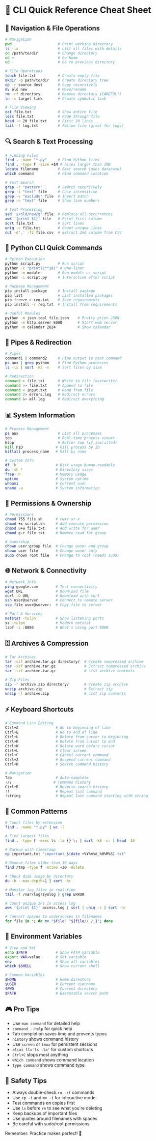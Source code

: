 # 🚀 CLI Quick Reference Cheat Sheet

## 📁 Navigation & File Operations
```bash
# Navigation
pwd                     # Print working directory
ls -la                  # List all files with details
cd /path/to/dir         # Change directory
cd ~                    # Go home
cd -                    # Go to previous directory

# File Operations
touch file.txt          # Create empty file
mkdir -p path/to/dir    # Create directory tree
cp -r source dest       # Copy recursively
mv old new              # Move/rename
rm -rf directory        # Remove directory (CAREFUL!)
ln -s target link       # Create symbolic link

# File Viewing
cat file.txt            # Show entire file
less file.txt           # Page through file
head -n 20 file.txt     # First 20 lines
tail -f log.txt         # Follow file (great for logs)
```

## 🔍 Search & Text Processing
```bash
# Finding Files
find . -name "*.py"     # Find Python files
find . -type f -size +1M # Files larger than 1MB
locate filename         # Fast search (uses database)
which command           # Find command location

# Text Search
grep -r "pattern" .     # Search recursively
grep -i "text" file     # Case insensitive
grep -v "exclude" file  # Invert match
grep -n "text" file     # Show line numbers

# Text Processing
sed 's/old/new/g' file  # Replace all occurrences
awk '{print $1}' file   # Print first column
sort file.txt           # Sort lines
uniq -c file.txt        # Count unique lines
cut -d',' -f2 file.csv  # Extract 2nd column from CSV
```

## 🐍 Python CLI Quick Commands
```bash
# Python Execution
python script.py        # Run script
python -c "print(2**10)" # One-liner
python -m module        # Run module as script
python -i script.py     # Interactive after script

# Package Management
pip install package     # Install package
pip list                # List installed packages
pip freeze > req.txt    # Save requirements
pip install -r req.txt  # Install from requirements

# Useful Modules
python -m json.tool file.json    # Pretty print JSON
python -m http.server 8000       # Start web server
python -m calendar 2024          # Show calendar
```

## 🔄 Pipes & Redirection
```bash
# Pipes
command1 | command2     # Pipe output to next command
ps aux | grep python    # Find Python processes
ls -la | sort -k5 -n    # Sort files by size

# Redirection
command > file.txt      # Write to file (overwrite)
command >> file.txt     # Append to file
command < input.txt     # Read from file
command 2> errors.log   # Redirect errors
command &> all.log      # Redirect everything
```

## 📊 System Information
```bash
# Process Management
ps aux                  # List all processes
top                     # Real-time process viewer
htop                    # Better top (if installed)
kill PID               # Kill process by ID
killall process_name   # Kill by name

# System Info
df -h                  # Disk usage human-readable
du -sh *               # Directory sizes
free -h                # Memory usage
uptime                 # System uptime
whoami                 # Current user
uname -a               # System information
```

## 🔐 Permissions & Ownership
```bash
# Permissions
chmod 755 file.sh      # rwxr-xr-x
chmod +x script.sh     # Add execute permission
chmod u+w file.txt     # Add write for user
chmod g-r file.txt     # Remove read for group

# Ownership
chown user:group file  # Change owner and group
chown user file        # Change owner only
sudo chown root file   # Change to root (needs sudo)
```

## 🌐 Network & Connectivity
```bash
# Network Info
ping google.com        # Test connectivity
wget URL               # Download file
curl -O URL            # Download with curl
ssh user@server        # Connect to remote server
scp file user@server:  # Copy file to server

# Port & Services
netstat -tulpn         # Show listening ports
ss -tulpn              # Modern netstat
lsof -i :8080          # What's using port 8080
```

## 🗄️ Archives & Compression
```bash
# Tar Archives
tar -czf archive.tar.gz directory/  # Create compressed archive
tar -xzf archive.tar.gz             # Extract compressed archive
tar -tzf archive.tar.gz             # List archive contents

# Zip Files
zip -r archive.zip directory/       # Create zip archive
unzip archive.zip                   # Extract zip
unzip -l archive.zip                # List zip contents
```

## ⚡ Keyboard Shortcuts
```bash
# Command Line Editing
Ctrl+A                 # Go to beginning of line
Ctrl+E                 # Go to end of line
Ctrl+U                 # Delete from cursor to beginning
Ctrl+K                 # Delete from cursor to end
Ctrl+W                 # Delete word before cursor
Ctrl+L                 # Clear screen
Ctrl+C                 # Cancel current command
Ctrl+Z                 # Suspend current command
Ctrl+R                 # Search command history

# Navigation
Tab                    # Auto-complete
↑/↓                   # Command history
Ctrl+R                 # Reverse search history
!!                     # Repeat last command
!string                # Repeat last command starting with string
```

## 🎯 Common Patterns
```bash
# Count files by extension
find . -name "*.py" | wc -l

# Find largest files
find . -type f -exec ls -la {} \; | sort -k5 -nr | head -10

# Backup with timestamp
cp important.txt "important_$(date +%Y%m%d_%H%M%S).txt"

# Remove files older than 30 days
find /tmp -type f -mtime +30 -delete

# Check disk usage by directory
du -h --max-depth=1 | sort -hr

# Monitor log files in real-time
tail -f /var/log/syslog | grep ERROR

# Count unique IPs in access log
awk '{print $1}' access.log | sort | uniq -c | sort -nr

# Convert spaces to underscores in filenames
for file in *; do mv "$file" "${file// /_}"; done
```

## 🔧 Environment Variables
```bash
# View and Set
echo $PATH             # Show PATH variable
export VAR=value       # Set variable
env                    # Show all variables
which $SHELL           # Show current shell

# Common Variables
$HOME                  # Home directory
$USER                  # Current username
$PWD                   # Current directory
$PATH                  # Executable search path
```

## 🎮 Pro Tips
- Use `man command` for detailed help
- `command --help` for quick help
- Tab completion saves time and prevents typos
- `history` shows command history
- Use `screen` or `tmux` for persistent sessions
- `alias ll='ls -la'` for custom shortcuts
- `Ctrl+C` stops most anything
- `which command` shows command location
- `type command` shows command type

## 🚨 Safety Tips
- Always double-check `rm -rf` commands
- Use `cp -i` and `mv -i` for interactive mode
- Test commands on copies first
- Use `ls` before `rm` to see what you're deleting
- Keep backups of important files
- Use quotes around filenames with spaces
- Be careful with sudo/root permissions

Remember: Practice makes perfect! 🚀
